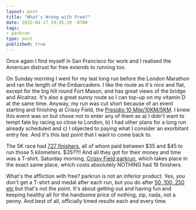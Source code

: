 ```yaml
---
layout: post
title: "What's Wrong with Free?"
date: 2015-04-17 19:35:29 -0700
tags:
- parkrun
type: post
published: true
---
```


Once again I find myself in San Francisco for work and I realised the American distrust for free extends to running too.

On Sunday morning I went for my last long run before the London Marathon and ran the length of the Embarcadero. I like the route as it's nice and flat, except for the big hill round Fort Mason, and has great views of the bridge and Alcatraz. It's also a great sunny route so I can top-up on my vitamin D at the same time. Anyway, my run was cut short because of an event starting and finishing at Crissy Field, the [Presidio 10 Mile/10KM/5KM](http://guardsmen.org/presidio10/race-info.html).  I knew this event was on but chose not to enter any of them as a) I didn't want to tempt fate by racing so close to London, b) I had other plans for a long run already scheduled and c) I objected to paying what I consider an exorbitant entry fee. And it's this last point that I want to come back to.

The 5K race had [727 finishers](http://results.chronotrack.com/event/results/event/event-13531?lc=en), all of whom paid between $35 and $45 to run those 5 kilometers. $35??!! And all they got for their money and time was a T-shirt.  Saturday morning, [Crissy Field parkrun](http://www.parkrun.us/crissyfield/), which takes place in the exact same place, which costs absolutely NOTHING had 19 finishers.

What's the affliction with free?  parkrun is not an inferior product.  Yes, you don't get a T-shirt and medal after each run, but you do after [50, 100, 250 etc](http://www.parkrun.com/about/our-clubs/) but that's not the point. It's about getting out and having fun and keeping healthy all for the handsome price of nothing, zip, nada, not a penny. And best of all, officially timed results each and every time.
